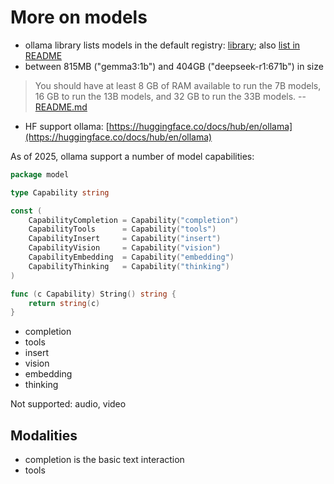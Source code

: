 # More on models

* ollama library lists models in the default registry:
  [library](https://ollama.com/library); also [list in
README](https://github.com/ollama/ollama/?tab=readme-ov-file#model-library)
* between 815MB ("gemma3:1b") and 404GB ("deepseek-r1:671b") in size

> You should have at least 8 GB of RAM available to run the 7B models, 16 GB to
> run the 13B models, and 32 GB to run the 33B models. --
> [README.md](https://github.com/ollama/ollama/)

* HF support ollama: [https://huggingface.co/docs/hub/en/ollama](https://huggingface.co/docs/hub/en/ollama)

As of 2025, ollama support a number of model capabilities:

```go
package model

type Capability string

const (
    CapabilityCompletion = Capability("completion")
    CapabilityTools      = Capability("tools")
    CapabilityInsert     = Capability("insert")
    CapabilityVision     = Capability("vision")
    CapabilityEmbedding  = Capability("embedding")
    CapabilityThinking   = Capability("thinking")
)

func (c Capability) String() string {
    return string(c)
}
```

* completion
* tools
* insert
* vision
* embedding
* thinking


Not supported: audio, video

## Modalities

* completion is the basic text interaction
* tools
